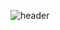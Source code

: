 ![header](https://capsule-render.vercel.app/api?type=venom&color=auto&height=300&section=header&text=chungheon%20Github&fontSize=90)
